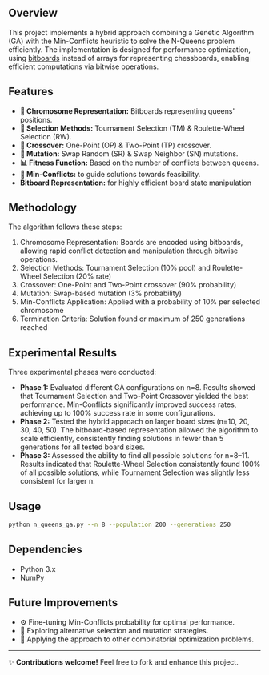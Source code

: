 ## Overview
This project implements a hybrid approach combining a Genetic Algorithm (GA) with the Min-Conflicts heuristic to solve the N-Queens problem efficiently. 
The implementation is designed for performance optimization, using [bitboards](https://www.chessprogramming.org/Bitboards)
instead of arrays for representing chessboards, enabling efficient computations via bitwise operations.

## Features
- **🧬 Chromosome Representation:** Bitboards representing queens' positions.
- **🎯 Selection Methods:** Tournament Selection (TM) & Roulette-Wheel Selection (RW).
- **🔀 Crossover:** One-Point (OP) & Two-Point (TP) crossover.
- **🔄 Mutation:** Swap Random (SR) & Swap Neighbor (SN) mutations.
- **📊 Fitness Function:** Based on the number of conflicts between queens.
- **🧩 Min-Conflicts:** to guide solutions towards feasibility.
- **Bitboard Representation:** for highly efficient board state manipulation

## Methodology
The algorithm follows these steps:

1. Chromosome Representation: Boards are encoded using bitboards, allowing rapid conflict detection and manipulation through bitwise operations.
2. Selection Methods: Tournament Selection (10% pool) and Roulette-Wheel Selection (20% rate)
3. Crossover: One-Point and Two-Point crossover (90% probability)
4. Mutation: Swap-based mutation (3% probability)
5. Min-Conflicts Application: Applied with a probability of 10% per selected chromosome
6. Termination Criteria: Solution found or maximum of 250 generations reached

## Experimental Results

Three experimental phases were conducted:

- **Phase 1:** Evaluated different GA configurations on n=8. Results showed that Tournament Selection and Two-Point Crossover yielded the best performance. Min-Conflicts significantly improved success rates, achieving up to 100% success rate in some configurations.
- **Phase 2:** Tested the hybrid approach on larger board sizes (n=10, 20, 30, 40, 50). The bitboard-based representation allowed the algorithm to scale efficiently, consistently finding solutions in fewer than 5 generations for all tested board sizes.
- **Phase 3:** Assessed the ability to find all possible solutions for n=8–11. Results indicated that Roulette-Wheel Selection consistently found 100% of all possible solutions, while Tournament Selection was slightly less consistent for larger n.

## Usage
```bash
python n_queens_ga.py --n 8 --population 200 --generations 250
```

## Dependencies
- Python 3.x
- NumPy

## Future Improvements
- ⚙️ Fine-tuning Min-Conflicts probability for optimal performance.
- 🔄 Exploring alternative selection and mutation strategies.
- 📌 Applying the approach to other combinatorial optimization problems.

---
✨ **Contributions welcome!** Feel free to fork and enhance this project.
